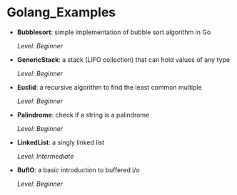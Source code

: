 # Golang_Examples

* **Bubblesort**: simple implementation of bubble sort algorithm in Go

  *Level: Beginner*

* **GenericStack**: a stack (LIFO collection) that can hold values of any type

  *Level: Beginner*

* **Euclid**: a recursive algorithm to find the least common multiple

  *Level: Beginner*

* **Palindrome**: check if a string is a palindrome

  *Level: Beginner*

* **LinkedList**: a singly linked list

   *Level: Intermediate*

* **BufIO**: a basic introduction to buffered i/o

   *Level: Beginner*